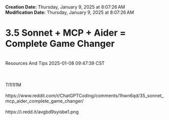 <div><b>Creation Date:</b> Thursday, January 9, 2025 at 8:07:26 AM<br></div>
<div><b>Modification Date:</b> Thursday, January 9, 2025 at 8:07:26 AM<br></div>
<div><h1>3.5 Sonnet + MCP + Aider = Complete Game Changer</h1></div>
<div><br></div>
<div>Resources And Tips 2025-01-08 09:47:39 CST</div>
<div><br></div>
<div><br></div>
<div><br></div>
<div>TI1l1I1M</div>
<div><br></div>
<div>https://www.reddit.com/r/ChatGPTCoding/comments/1hwn6qd/35_sonnet_mcp_aider_complete_game_changer/</div>
<div><br></div>
<div>https://i.redd.it/avgbd9syisbe1.png</div>

